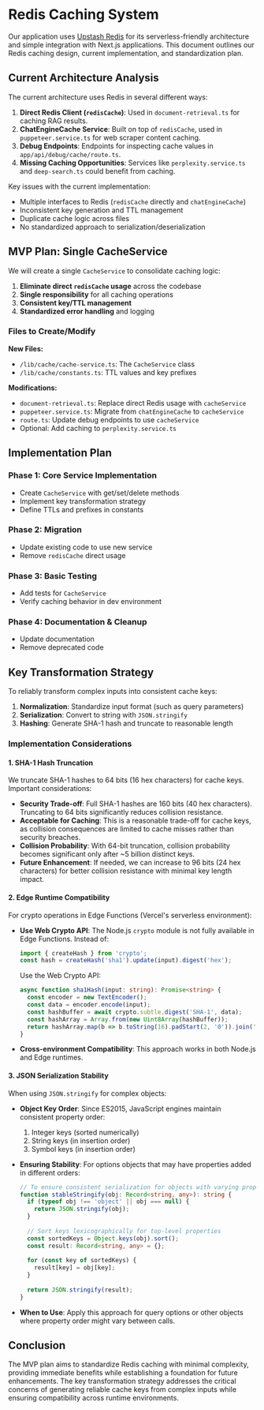 # Redis Caching System

Our application uses [Upstash Redis](https://upstash.com/) for its serverless-friendly architecture and simple integration with Next.js applications. This document outlines our Redis caching design, current implementation, and standardization plan.

## Current Architecture Analysis

The current architecture uses Redis in several different ways:

1. **Direct Redis Client (`redisCache`)**: Used in `document-retrieval.ts` for caching RAG results.
2. **ChatEngineCache Service**: Built on top of `redisCache`, used in `puppeteer.service.ts` for web scraper content caching.
3. **Debug Endpoints**: Endpoints for inspecting cache values in `app/api/debug/cache/route.ts`.
4. **Missing Caching Opportunities**: Services like `perplexity.service.ts` and `deep-search.ts` could benefit from caching.

Key issues with the current implementation:
- Multiple interfaces to Redis (`redisCache` directly and `chatEngineCache`)
- Inconsistent key generation and TTL management
- Duplicate cache logic across files
- No standardized approach to serialization/deserialization

## MVP Plan: Single CacheService

We will create a single `CacheService` to consolidate caching logic:

1. **Eliminate direct `redisCache` usage** across the codebase
2. **Single responsibility** for all caching operations
3. **Consistent key/TTL management**
4. **Standardized error handling** and logging

### Files to Create/Modify

**New Files:**
- `/lib/cache/cache-service.ts`: The `CacheService` class
- `/lib/cache/constants.ts`: TTL values and key prefixes

**Modifications:**
- `document-retrieval.ts`: Replace direct Redis usage with `cacheService`
- `puppeteer.service.ts`: Migrate from `chatEngineCache` to `cacheService`
- `route.ts`: Update debug endpoints to use `cacheService`
- Optional: Add caching to `perplexity.service.ts`

## Implementation Plan

### Phase 1: Core Service Implementation
- Create `CacheService` with get/set/delete methods
- Implement key transformation strategy
- Define TTLs and prefixes in constants

### Phase 2: Migration
- Update existing code to use new service
- Remove `redisCache` direct usage

### Phase 3: Basic Testing
- Add tests for `CacheService`
- Verify caching behavior in dev environment

### Phase 4: Documentation & Cleanup
- Update documentation
- Remove deprecated code

## Key Transformation Strategy

To reliably transform complex inputs into consistent cache keys:

1. **Normalization**: Standardize input format (such as query parameters)
2. **Serialization**: Convert to string with `JSON.stringify`
3. **Hashing**: Generate SHA-1 hash and truncate to reasonable length

### Implementation Considerations

#### 1. SHA-1 Hash Truncation

We truncate SHA-1 hashes to 64 bits (16 hex characters) for cache keys. Important considerations:

- **Security Trade-off**: Full SHA-1 hashes are 160 bits (40 hex characters). Truncating to 64 bits significantly reduces collision resistance.
- **Acceptable for Caching**: This is a reasonable trade-off for cache keys, as collision consequences are limited to cache misses rather than security breaches.
- **Collision Probability**: With 64-bit truncation, collision probability becomes significant only after ~5 billion distinct keys.
- **Future Enhancement**: If needed, we can increase to 96 bits (24 hex characters) for better collision resistance with minimal key length impact.

#### 2. Edge Runtime Compatibility

For crypto operations in Edge Functions (Vercel's serverless environment):

- **Use Web Crypto API**: The Node.js `crypto` module is not fully available in Edge Functions. Instead of:
  ```typescript
  import { createHash } from 'crypto';
  const hash = createHash('sha1').update(input).digest('hex');
  ```
  
  Use the Web Crypto API:
  ```typescript
  async function sha1Hash(input: string): Promise<string> {
    const encoder = new TextEncoder();
    const data = encoder.encode(input);
    const hashBuffer = await crypto.subtle.digest('SHA-1', data);
    const hashArray = Array.from(new Uint8Array(hashBuffer));
    return hashArray.map(b => b.toString(16).padStart(2, '0')).join('');
  }
  ```

- **Cross-environment Compatibility**: This approach works in both Node.js and Edge runtimes.

#### 3. JSON Serialization Stability

When using `JSON.stringify` for complex objects:

- **Object Key Order**: Since ES2015, JavaScript engines maintain consistent property order:
  1. Integer keys (sorted numerically)
  2. String keys (in insertion order)
  3. Symbol keys (in insertion order)
  
- **Ensuring Stability**: For options objects that may have properties added in different orders:
  ```typescript
  // To ensure consistent serialization for objects with varying property order
  function stableStringify(obj: Record<string, any>): string {
    if (typeof obj !== 'object' || obj === null) {
      return JSON.stringify(obj);
    }
    
    // Sort keys lexicographically for top-level properties
    const sortedKeys = Object.keys(obj).sort();
    const result: Record<string, any> = {};
    
    for (const key of sortedKeys) {
      result[key] = obj[key];
    }
    
    return JSON.stringify(result);
  }
  ```
  
- **When to Use**: Apply this approach for query options or other objects where property order might vary between calls.

## Conclusion

The MVP plan aims to standardize Redis caching with minimal complexity, providing immediate benefits while establishing a foundation for future enhancements. The key transformation strategy addresses the critical concerns of generating reliable cache keys from complex inputs while ensuring compatibility across runtime environments.